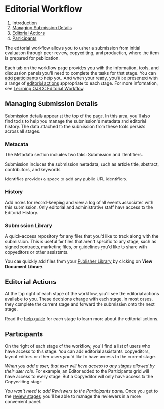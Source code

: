 # Editorial Workflow

1. Introduction
2. [Managing Submission Details](editorial-workflow#manage-submission-details)
3. [Editorial Actions](editorial-workflow#editorial-actions)
4. [Participants](editorial-workflow#participants)

The editorial workflow allows you to usher a submission from initial evaluation through peer review, copyediting, and production, where the item is prepared for publication.

Each tab on the workflow page provides you with the information, tools, and discussion panels you'll need to complete the tasks for that stage. You can [add participants](editorial-workflow#participants) to help you. And when your ready, you'll be presented with a range of [editorial actions](editorial-workflow#editorial-actions) appropriate to each stage. For more information, see [Learning OJS 3: Editorial Workflow](https://docs.pkp.sfu.ca/learning-ojs/en/editorial-workflow).

## <a name="manage-submission-details"></a>Managing Submission Details

Submission details appear at the top of the page. In this area, you'll also find tools to help you manage the submission's metadata and editorial history. The data attached to the submission from these tools persists across all stages.

### <a name="metadata"></a>Metadata

The Metadata section includes two tabs: Submission and Identifiers.

Submission includes the submission metadata, such as article title, abstract, contributors, and keywords.

Identifies provides a space to add any public URL identifiers.

### <a name="editorial-history"></a>History

Add notes for record-keeping and view a log of all events associated with this submission. Only editorial and administrative staff have access to the Editorial History.

### <a name="submission-library"></a>Submission Library

A quick-access repository for any files that you'd like to track along with the submission. This is useful for files that aren't specific to any stage, such as signed contracts, marketing files, or guidelines you'd like to share with copyeditors or other assistants.

You can quickly add files from your [Publisher Library](settings#workflow-library) by clicking on **View Document Library**.

## <a name="editorial-actions"></a> Editorial Actions

At the top right of each stage of the workflow, you'll see the editorial actions available to you. These decisions change with each stage. In most cases, they complete the current stage and forward the submission onto the next stage.

Read the [help guide](https://docs.pkp.sfu.ca/learning-ojs/en/editorial-workflow) for each stage to learn more about the editorial actions.

## <a name="participants"></a>Participants

On the right of each stage of the workflow, you'll find a list of users who have access to this stage. You can add editorial assistants, copyeditors, layout editors or other users you'd like to have access to the current stage.

*When you add a user, that user will have access to any stages allowed by their user role*. For example, an Editor added to the Participants grid will have access to every stage. But a Copyeditor will only have access to the Copyediting stage.

*You won't need to add Reviewers to the Participants panel.* Once you get to the [review stages](editorial-workflow/review), you'll be able to manage the reviewers in a more convenient panel.
